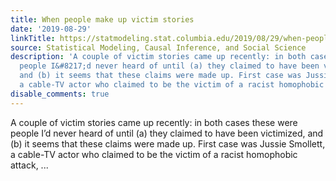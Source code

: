```yaml
---
title: When people make up victim stories
date: '2019-08-29'
linkTitle: https://statmodeling.stat.columbia.edu/2019/08/29/when-people-make-up-victim-stories/
source: Statistical Modeling, Causal Inference, and Social Science
description: 'A couple of victim stories came up recently: in both cases these were
  people I&#8217;d never heard of until (a) they claimed to have been victimized,
  and (b) it seems that these claims were made up. First case was Jussie Smollett,
  a cable-TV actor who claimed to be the victim of a racist homophobic attack, ...'
disable_comments: true
---
```

A couple of victim stories came up recently: in both cases these were people I&#8217;d never heard of until (a) they claimed to have been victimized, and (b) it seems that these claims were made up. First case was Jussie Smollett, a cable-TV actor who claimed to be the victim of a racist homophobic attack, ...